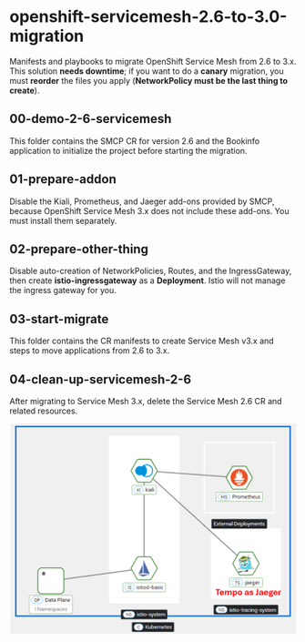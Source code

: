 # openshift-servicemesh-2.6-to-3.0-migration
Manifests and playbooks to migrate OpenShift Service Mesh from 2.6 to 3.x.  
This solution **needs downtime**; if you want to do a **canary** migration, you must **reorder** the files you apply (**NetworkPolicy must be the last thing to create**).

## 00-demo-2-6-servicemesh
This folder contains the SMCP CR for version 2.6 and the Bookinfo application to initialize the project before starting the migration.

## 01-prepare-addon
Disable the Kiali, Prometheus, and Jaeger add-ons provided by SMCP, because OpenShift Service Mesh 3.x does not include these add-ons. You must install them separately.

## 02-prepare-other-thing
Disable auto-creation of NetworkPolicies, Routes, and the IngressGateway, then create **istio-ingressgateway** as a **Deployment**. Istio will not manage the ingress gateway for you.

## 03-start-migrate
This folder contains the CR manifests to create Service Mesh v3.x and steps to move applications from 2.6 to 3.x.

## 04-clean-up-servicemesh-2-6
After migrating to Service Mesh 3.x, delete the Service Mesh 2.6 CR and related resources.

![Diagram](https://github.com/SupawitAz/openshift-servicemesh-2.6-to-3.0-migration/blob/main/image/servicemesh3.png)

